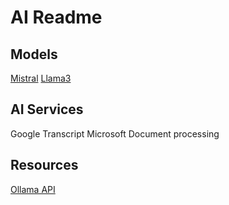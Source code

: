 # AI Readme

## Models

[Mistral](https://ollama.com/library/mistral)
[Llama3](https://ollama.com/library/llama3:70b)

## AI Services

Google Transcript
Microsoft Document processing

## Resources

[Ollama API](https://github.com/ollama/ollama/blob/main/docs/api.md#request-raw-mode)
